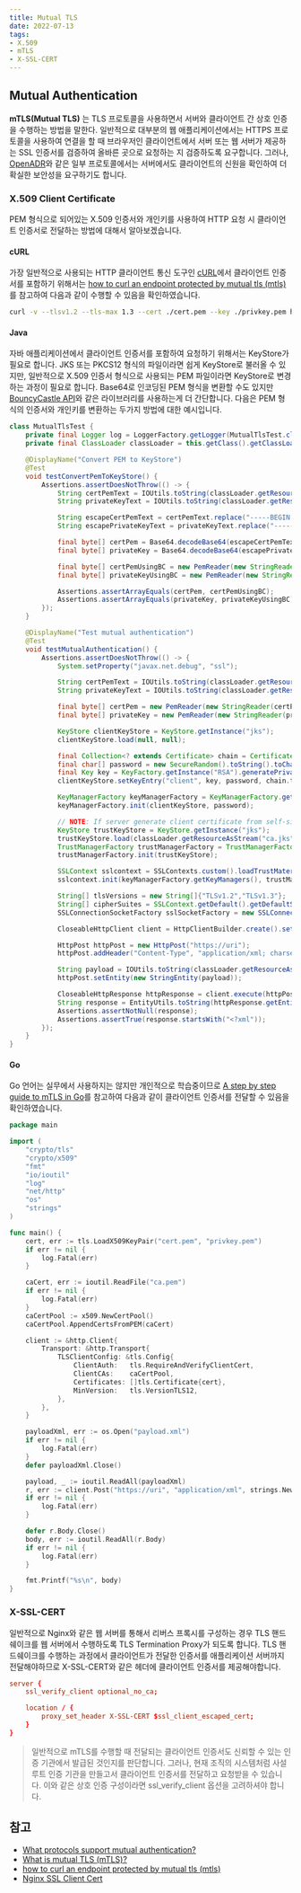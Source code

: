 ```yaml
---
title: Mutual TLS
date: 2022-07-13
tags:
- X.509
- mTLS
- X-SSL-CERT
---
```


## Mutual Authentication
**mTLS(Mutual TLS)** 는 TLS 프로토콜을 사용하면서 서버와 클라이언트 간 상호 인증을 수행하는 방법을 말한다. 일반적으로 대부분의 웹 애플리케이션에서는 HTTPS 프로토콜을 사용하여 연결을 할 때 브라우저인 클라이언트에서 서버 또는 웹 서버가 제공하는 SSL 인증서를 검증하여 올바른 곳으로 요청하는 지 검증하도록 요구합니다. 그러나, [OpenADR](https://www.openadr.org/)와 같은 일부 프로토콜에서는 서버에서도 클라이언트의 신원을 확인하여 더 확실한 보안성을 요구하기도 합니다.

### X.509 Client Certificate
PEM 형식으로 되어있는 X.509 인증서와 개인키를 사용하여 HTTP 요청 시 클라이언트 인증서로 전달하는 방법에 대해서 알아보겠습니다.


#### cURL
가장 일반적으로 사용되는 HTTP 클라이언트 통신 도구인 [cURL](https://curl.se/)에서 클라이언트 인증서를 포함하기 위해서는 [how to curl an endpoint protected by mutual tls (mtls)](https://downey.io/notes/dev/curl-using-mutual-tls/)를 참고하여 다음과 같이 수행할 수 있음을 확인하였습니다.


```sh
curl -v --tlsv1.2 --tls-max 1.3 --cert ./cert.pem --key ./privkey.pem https://uri
```

#### Java
자바 애플리케이션에서 클라이언트 인증서를 포함하여 요청하기 위해서는 KeyStore가 필요로 합니다. JKS 또는 PKCS12 형식의 파일이라면 쉽게 KeyStore로 불러올 수 있지만, 일반적으로 X.509 인증서 형식으로 사용되는 PEM 파일이라면 KeyStore로 변경하는 과정이 필요로 합니다. Base64로 인코딩된 PEM 형식을 변환할 수도 있지만 [BouncyCastle API](https://www.bouncycastle.org/java.html)와 같은 라이브러리를 사용하는게 더 간단합니다. 다음은 PEM 형식의 인증서와 개인키를 변환하는 두가지 방법에 대한 예시입니다.

```java
class MutualTlsTest {
    private final Logger log = LoggerFactory.getLogger(MutualTlsTest.class);
    private final ClassLoader classLoader = this.getClass().getClassLoader();

    @DisplayName("Convert PEM to KeyStore")
    @Test
    void testConvertPemToKeyStore() {
        Assertions.assertDoesNotThrow(() -> {
            String certPemText = IOUtils.toString(classLoader.getResourceAsStream("cert.pem"), StandardCharsets.UTF_8);
            String privateKeyText = IOUtils.toString(classLoader.getResourceAsStream("privkey.pem"), StandardCharsets.UTF_8);

            String escapeCertPemText = certPemText.replace("-----BEGIN CERTIFICATE-----", "").replaceAll(System.lineSeparator(), "").replace("-----END CERTIFICATE-----", "");
            String escapePrivateKeyText = privateKeyText.replace("-----BEGIN PRIVATE KEY-----", "").replaceAll(System.lineSeparator(), "").replace("-----END PRIVATE KEY-----", "");

            final byte[] certPem = Base64.decodeBase64(escapeCertPemText);
            final byte[] privateKey = Base64.decodeBase64(escapePrivateKeyText);

            final byte[] certPemUsingBC = new PemReader(new StringReader(certPemText)).readPemObject().getContent();
            final byte[] privateKeyUsingBC = new PemReader(new StringReader(privateKeyText)).readPemObject().getContent();

            Assertions.assertArrayEquals(certPem, certPemUsingBC);
            Assertions.assertArrayEquals(privateKey, privateKeyUsingBC);
        });
    }

    @DisplayName("Test mutual authentication")
    @Test
    void testMutualAuthentication() {
        Assertions.assertDoesNotThrow(() -> {
            System.setProperty("javax.net.debug", "ssl");

            String certPemText = IOUtils.toString(classLoader.getResourceAsStream("cert.pem"), StandardCharsets.UTF_8);
            String privateKeyText = IOUtils.toString(classLoader.getResourceAsStream("privkey.pem"), StandardCharsets.UTF_8);

            final byte[] certPem = new PemReader(new StringReader(certPemText)).readPemObject().getContent();
            final byte[] privateKey = new PemReader(new StringReader(privateKeyText)).readPemObject().getContent();

            KeyStore clientKeyStore = KeyStore.getInstance("jks");
            clientKeyStore.load(null, null);

            final Collection<? extends Certificate> chain = CertificateFactory.getInstance("X.509").generateCertificates(new ByteArrayInputStream(certPem));
            final char[] password = new SecureRandom().toString().toCharArray();
            final Key key = KeyFactory.getInstance("RSA").generatePrivate(new PKCS8EncodedKeySpec(privateKey));
            clientKeyStore.setKeyEntry("client", key, password, chain.toArray(new Certificate[0]));

            KeyManagerFactory keyManagerFactory = KeyManagerFactory.getInstance("SunX509");
            keyManagerFactory.init(clientKeyStore, password);

            // NOTE: If server generate client certificate from self-signed root CA, you can use trustKeyStore.
            KeyStore trustKeyStore = KeyStore.getInstance("jks");
            trustKeyStore.load(classLoader.getResourceAsStream("ca.jks"), "password".toCharArray());
            TrustManagerFactory trustManagerFactory = TrustManagerFactory.getInstance(TrustManagerFactory.getDefaultAlgorithm());
            trustManagerFactory.init(trustKeyStore);

            SSLContext sslcontext = SSLContexts.custom().loadTrustMaterial(null, new TrustAllStrategy()).build();
            sslcontext.init(keyManagerFactory.getKeyManagers(), trustManagerFactory.getTrustManagers(), null);

            String[] tlsVersions = new String[]{"TLSv1.2","TLSv1.3"};
            String[] cipherSuites = SSLContext.getDefault().getDefaultSSLParameters().getCipherSuites();
            SSLConnectionSocketFactory sslSocketFactory = new SSLConnectionSocketFactory(sslcontext, tlsVersions, cipherSuites, new NoopHostnameVerifier());

            CloseableHttpClient client = HttpClientBuilder.create().setSSLSocketFactory(sslSocketFactory).build();

            HttpPost httpPost = new HttpPost("https://uri");
            httpPost.addHeader("Content-Type", "application/xml; charset=UTF-8");

            String payload = IOUtils.toString(classLoader.getResourceAsStream("payload.xml"), StandardCharsets.UTF_8);
            httpPost.setEntity(new StringEntity(payload));

            CloseableHttpResponse httpResponse = client.execute(httpPost);
            String response = EntityUtils.toString(httpResponse.getEntity(), StandardCharsets.UTF_8);
            Assertions.assertNotNull(response);
            Assertions.assertTrue(response.startsWith("<?xml"));
        });
    }
}
```

#### Go
Go 언어는 실무에서 사용하지는 않지만 개인적으로 학습중이므로 [A step by step guide to mTLS in Go](https://venilnoronha.io/a-step-by-step-guide-to-mtls-in-go)를 참고하여 다음과 같이 클라이언트 인증서를 전달할 수 있음을 확인하였습니다.

```go
package main

import (
	"crypto/tls"
	"crypto/x509"
	"fmt"
	"io/ioutil"
	"log"
	"net/http"
	"os"
	"strings"
)

func main() {
	cert, err := tls.LoadX509KeyPair("cert.pem", "privkey.pem")
	if err != nil {
		log.Fatal(err)
	}

	caCert, err := ioutil.ReadFile("ca.pem")
	if err != nil {
		log.Fatal(err)
	}
	caCertPool := x509.NewCertPool()
	caCertPool.AppendCertsFromPEM(caCert)

	client := &http.Client{
		Transport: &http.Transport{
			TLSClientConfig: &tls.Config{
				ClientAuth:   tls.RequireAndVerifyClientCert,
				ClientCAs:    caCertPool,
				Certificates: []tls.Certificate{cert},
				MinVersion:   tls.VersionTLS12,
			},
		},
	}

	payloadXml, err := os.Open("payload.xml")
	if err != nil {
		log.Fatal(err)
	}
	defer payloadXml.Close()

	payload, _ := ioutil.ReadAll(payloadXml)
	r, err := client.Post("https://uri", "application/xml", strings.NewReader(string(payload)))
	if err != nil {
		log.Fatal(err)
	}

	defer r.Body.Close()
	body, err := ioutil.ReadAll(r.Body)
	if err != nil {
		log.Fatal(err)
	}

	fmt.Printf("%s\n", body)
}
``` 

### X-SSL-CERT
일반적으로 Nginx와 같은 웹 서버를 통해서 리버스 프록시를 구성하는 경우 TLS 핸드쉐이크를 웹 서버에서 수행하도록 TLS Termination Proxy가 되도록 합니다. TLS 핸드쉐이크를 수행하는 과정에서 클라이언트가 전달한 인증서를 애플리케이션 서버까지 전달해야하므로 X-SSL-CERT와 같은 헤더에 클라이언트 인증서를 제공해야합니다.

```conf
server {
    ssl_verify_client optional_no_ca;

    location / {
        proxy_set_header X-SSL-CERT $ssl_client_escaped_cert;
    }
}
```

> 일반적으로 mTLS를 수행할 때 전달되는 클라이언트 인증서도 신뢰할 수 있는 인증 기관에서 발급된 것인지를 판단합니다. 그러나, 현재 조직의 시스템처럼 사설 루트 인증 기관을 만들고서 클라이언트 인증서를 전달하고 요청받을 수 있습니다. 이와 같은 상호 인증 구성이라면 ssl_verify_client 옵션을 고려하셔야 합니다.


## 참고  
- [What protocols support mutual authentication?](https://www.cloudflare.com/ko-kr/learning/access-management/what-is-mutual-authentication/)
- [What is mutual TLS (mTLS)?](https://www.cloudflare.com/ko-kr/learning/access-management/what-is-mutual-tls/)
- [how to curl an endpoint protected by mutual tls (mtls)](https://downey.io/notes/dev/curl-using-mutual-tls/)
- [Nginx SSL Client Cert](https://nginx.org/en/docs/http/ngx_http_ssl_module.html#var_ssl_client_escaped_cert)